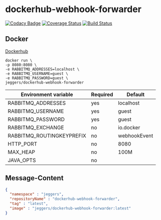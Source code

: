 dockerhub-webhook-forwarder
============

[![Codacy Badge](https://api.codacy.com/project/badge/grade/dc1758219a934b4bab3b662f32354101)](https://www.codacy.com/app/eggers-julian/dockerhub-webhook-forwarder)
[![Coverage Status](https://coveralls.io/repos/julian-eggers/dockerhub-webhook-forwarder/badge.svg?branch=master&service=github)](https://coveralls.io/github/julian-eggers/dockerhub-webhook-forwarder?branch=master)
[![Build Status](https://travis-ci.org/julian-eggers/dockerhub-webhook-forwarder.svg?branch=master)](https://travis-ci.org/julian-eggers/dockerhub-webhook-forwarder)


## Docker
[Dockerhub](https://hub.docker.com/r/jeggers/dockerhub-webhook-forwarder/)
```
docker run \
-p 8080:8080 \
-e RABBITMQ_ADDRESSES=localhost \
-e RABBITMQ_USERNAME=guest \
-e RABBITMQ_PASSWORD=guest \
jeggers/dockerhub-webhook-forwarder
```

| Environment variable | Required | Default |
| -------------------- | -------- | ------- |
| RABBITMQ_ADDRESSES | yes | localhost |
| RABBITMQ_USERNAME | yes | guest |
| RABBITMQ_PASSWORD | yes | guest |
| RABBITMQ_EXCHANGE | no | io.docker |
| RABBITMQ_ROUTINGKEYPREFIX | no | webhookEvent |
| HTTP_PORT | no | 8080 |
| MAX_HEAP | no | 100M |
| JAVA_OPTS | no |  |


## Message-Content
```json
{
  "namespace" : "jeggers",
  "repositoryName" : "dockerhub-webhook-forwarder",
  "tag" : "latest",
  "image" : "jeggers/dockerhub-webhook-forwarder:latest"
}
```
